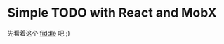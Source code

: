 # Simple TODO with React and MobX

先看着这个 [fiddle](https://fiddle.jshell.net/jasonliao94/y4o3wyLo/) 吧 ;)

